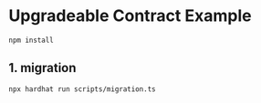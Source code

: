 # Upgradeable Contract Example

```shell
npm install
```

## 1. migration

```shell
npx hardhat run scripts/migration.ts
```
